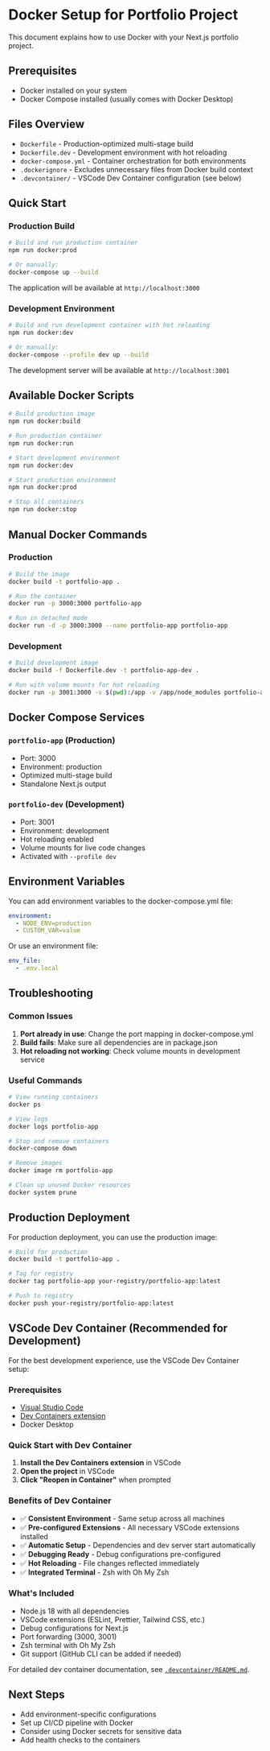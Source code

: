 # Docker Setup for Portfolio Project

This document explains how to use Docker with your Next.js portfolio project.

## Prerequisites

- Docker installed on your system
- Docker Compose installed (usually comes with Docker Desktop)

## Files Overview

- `Dockerfile` - Production-optimized multi-stage build
- `Dockerfile.dev` - Development environment with hot reloading
- `docker-compose.yml` - Container orchestration for both environments
- `.dockerignore` - Excludes unnecessary files from Docker build context
- `.devcontainer/` - VSCode Dev Container configuration (see below)

## Quick Start

### Production Build

```bash
# Build and run production container
npm run docker:prod

# Or manually:
docker-compose up --build
```

The application will be available at `http://localhost:3000`

### Development Environment

```bash
# Build and run development container with hot reloading
npm run docker:dev

# Or manually:
docker-compose --profile dev up --build
```

The development server will be available at `http://localhost:3001`

## Available Docker Scripts

```bash
# Build production image
npm run docker:build

# Run production container
npm run docker:run

# Start development environment
npm run docker:dev

# Start production environment
npm run docker:prod

# Stop all containers
npm run docker:stop
```

## Manual Docker Commands

### Production

```bash
# Build the image
docker build -t portfolio-app .

# Run the container
docker run -p 3000:3000 portfolio-app

# Run in detached mode
docker run -d -p 3000:3000 --name portfolio-app portfolio-app
```

### Development

```bash
# Build development image
docker build -f Dockerfile.dev -t portfolio-app-dev .

# Run with volume mounts for hot reloading
docker run -p 3001:3000 -v $(pwd):/app -v /app/node_modules portfolio-app-dev
```

## Docker Compose Services

### `portfolio-app` (Production)
- Port: 3000
- Environment: production
- Optimized multi-stage build
- Standalone Next.js output

### `portfolio-dev` (Development)
- Port: 3001
- Environment: development
- Hot reloading enabled
- Volume mounts for live code changes
- Activated with `--profile dev`

## Environment Variables

You can add environment variables to the docker-compose.yml file:

```yaml
environment:
  - NODE_ENV=production
  - CUSTOM_VAR=value
```

Or use an environment file:

```yaml
env_file:
  - .env.local
```

## Troubleshooting

### Common Issues

1. **Port already in use**: Change the port mapping in docker-compose.yml
2. **Build fails**: Make sure all dependencies are in package.json
3. **Hot reloading not working**: Check volume mounts in development service

### Useful Commands

```bash
# View running containers
docker ps

# View logs
docker logs portfolio-app

# Stop and remove containers
docker-compose down

# Remove images
docker image rm portfolio-app

# Clean up unused Docker resources
docker system prune
```

## Production Deployment

For production deployment, you can use the production image:

```bash
# Build for production
docker build -t portfolio-app .

# Tag for registry
docker tag portfolio-app your-registry/portfolio-app:latest

# Push to registry
docker push your-registry/portfolio-app:latest
```

## VSCode Dev Container (Recommended for Development)

For the best development experience, use the VSCode Dev Container setup:

### Prerequisites
- [Visual Studio Code](https://code.visualstudio.com/)
- [Dev Containers extension](https://marketplace.visualstudio.com/items?itemName=ms-vscode-remote.remote-containers)
- Docker Desktop

### Quick Start with Dev Container
1. **Install the Dev Containers extension** in VSCode
2. **Open the project** in VSCode
3. **Click "Reopen in Container"** when prompted

### Benefits of Dev Container
- ✅ **Consistent Environment** - Same setup across all machines
- ✅ **Pre-configured Extensions** - All necessary VSCode extensions installed
- ✅ **Automatic Setup** - Dependencies and dev server start automatically
- ✅ **Debugging Ready** - Debug configurations pre-configured
- ✅ **Hot Reloading** - File changes reflected immediately
- ✅ **Integrated Terminal** - Zsh with Oh My Zsh

### What's Included
- Node.js 18 with all dependencies
- VSCode extensions (ESLint, Prettier, Tailwind CSS, etc.)
- Debug configurations for Next.js
- Port forwarding (3000, 3001)
- Zsh terminal with Oh My Zsh
- Git support (GitHub CLI can be added if needed)

For detailed dev container documentation, see [`.devcontainer/README.md`](.devcontainer/README.md).

## Next Steps

- Add environment-specific configurations
- Set up CI/CD pipeline with Docker
- Consider using Docker secrets for sensitive data
- Add health checks to the containers
